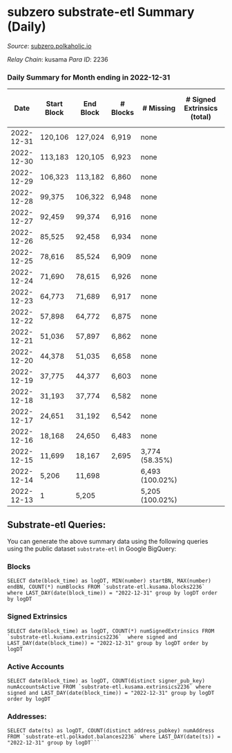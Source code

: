 # subzero substrate-etl Summary (Daily)

_Source_: [subzero.polkaholic.io](https://subzero.polkaholic.io)

*Relay Chain*: kusama
*Para ID*: 2236



### Daily Summary for Month ending in 2022-12-31


| Date | Start Block | End Block | # Blocks | # Missing | # Signed Extrinsics (total) | # Active Accounts | # Addresses with Balances | # Events | # Transfers | # XCM Transfers In | # XCM Transfers Out |
| ---- | ----------- | --------- | -------- | --------- | --------------------------- | ----------------- | ------------------------- | -------- | ----------- | ------------------ | ------------------- |
| 2022-12-31 | 120,106 | 127,024 | 6,919 | none  |  |  | 9 | 13,845 |   |   |   |
| 2022-12-30 | 113,183 | 120,105 | 6,923 | none  |  |  |  | 13,853 |   |   |   |
| 2022-12-29 | 106,323 | 113,182 | 6,860 | none  |  |  |  | 13,726 |   |   |   |
| 2022-12-28 | 99,375 | 106,322 | 6,948 | none  |  |  |  | 13,904 |   |   |   |
| 2022-12-27 | 92,459 | 99,374 | 6,916 | none  |  |  |  | 13,839 |   |   |   |
| 2022-12-26 | 85,525 | 92,458 | 6,934 | none  |  |  |  | 13,875 |   |   |   |
| 2022-12-25 | 78,616 | 85,524 | 6,909 | none  |  |  |  | 13,825 |   |   |   |
| 2022-12-24 | 71,690 | 78,615 | 6,926 | none  |  |  |  | 13,859 |   |   |   |
| 2022-12-23 | 64,773 | 71,689 | 6,917 | none  |  |  |  | 13,841 |   |   |   |
| 2022-12-22 | 57,898 | 64,772 | 6,875 | none  |  |  |  | 13,753 |   |   |   |
| 2022-12-21 | 51,036 | 57,897 | 6,862 | none  |  |  |  | 13,731 |   |   |   |
| 2022-12-20 | 44,378 | 51,035 | 6,658 | none  |  |  |  | 13,324 |   |   |   |
| 2022-12-19 | 37,775 | 44,377 | 6,603 | none  |  |  |  | 13,213 |   |   |   |
| 2022-12-18 | 31,193 | 37,774 | 6,582 | none  |  |  |  | 13,170 |   |   |   |
| 2022-12-17 | 24,651 | 31,192 | 6,542 | none  |  |  |  | 13,091 |   |   |   |
| 2022-12-16 | 18,168 | 24,650 | 6,483 | none  |  |  |  | 12,972 |   |   |   |
| 2022-12-15 | 11,699 | 18,167 | 2,695 | 3,774 (58.35%) |  |  |  | 5,392 |   |   |   |
| 2022-12-14 | 5,206 | 11,698 |  | 6,493 (100.02%) |  |  |  |  |   |   |   |
| 2022-12-13 | 1 | 5,205 |  | 5,205 (100.02%) |  |  |  |  |   |   |   |

## Substrate-etl Queries:
You can generate the above summary data using the following queries using the public dataset `substrate-etl` in Google BigQuery:


### Blocks
```
SELECT date(block_time) as logDT, MIN(number) startBN, MAX(number) endBN, COUNT(*) numBlocks FROM `substrate-etl.kusama.blocks2236`  where LAST_DAY(date(block_time)) = "2022-12-31" group by logDT order by logDT
```


### Signed Extrinsics
```
SELECT date(block_time) as logDT, COUNT(*) numSignedExtrinsics FROM `substrate-etl.kusama.extrinsics2236`  where signed and LAST_DAY(date(block_time)) = "2022-12-31" group by logDT order by logDT
```


### Active Accounts
```
SELECT date(block_time) as logDT, COUNT(distinct signer_pub_key) numAccountsActive FROM `substrate-etl.kusama.extrinsics2236` where signed and LAST_DAY(date(block_time)) = "2022-12-31" group by logDT order by logDT
```


### Addresses:
```
SELECT date(ts) as logDT, COUNT(distinct address_pubkey) numAddress FROM `substrate-etl.polkadot.balances2236` where LAST_DAY(date(ts)) = "2022-12-31" group by logDT```

